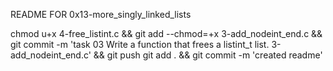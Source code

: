 README FOR 0x13-more_singly_linked_lists

chmod u+x 4-free_listint.c && git add --chmod=+x 3-add_nodeint_end.c && git commit -m 'task 03 Write a function that frees a listint_t list. 3-add_nodeint_end.c' && git push
git add . && git commit -m 'created readme'
